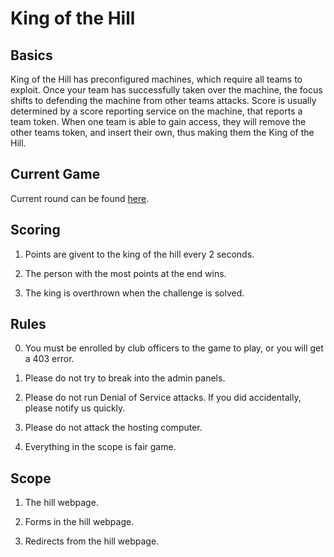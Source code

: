 # King of the Hill

## Basics

King of the Hill has preconfigured machines, which require all teams to exploit. Once your team has successfully taken over the machine, the focus shifts to defending the machine from other teams attacks. Score is usually determined by a score reporting service on the machine, that reports a team token. When one team is able to gain access, they will remove the other teams token, and insert their own, thus making them the King of the Hill.

## Current Game

Current round can be found [here](https://github.com/LivelyCarpet87-v2/INFOSec/blob/master/KingOfTheHill/Hill1.md).

## Scoring

1. Points are givent to the king of the hill every 2 seconds.

2. The person with the most points at the end wins. 

3. The king is overthrown when the challenge is solved. 

## Rules

0. You must be enrolled by club officers to the game to play, or you will get a 403 error.

1. Please do not try to break into the admin panels.

2. Please do not run Denial of Service attacks. If you did accidentally, please notify us quickly.

3. Please do not attack the hosting computer.

4. Everything in the scope is fair game. 

## Scope

1. The hill webpage.

2. Forms in the hill webpage.

2. Redirects from the hill webpage.
